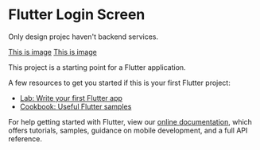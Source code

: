 # Flutter Login Screen

Only design projec haven't backend services.

[This is image](https://github.com/gorkemarslanbogan/flutterLoginScreen/blob/main/Screenshot_1651529792.png?raw=true)
[This is image](https://github.com/gorkemarslanbogan/flutterLoginScreen/blob/main/Screenshot_1651589138.png?raw=true)

This project is a starting point for a Flutter application.

A few resources to get you started if this is your first Flutter project:

- [Lab: Write your first Flutter app](https://flutter.dev/docs/get-started/codelab)
- [Cookbook: Useful Flutter samples](https://flutter.dev/docs/cookbook)

For help getting started with Flutter, view our
[online documentation](https://flutter.dev/docs), which offers tutorials,
samples, guidance on mobile development, and a full API reference.
